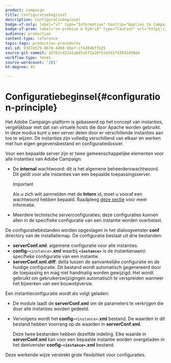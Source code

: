 ```yaml
---
product: campaign
title: Configuratiebeginsel
description: Configuratiebeginsel
badge-v7-only: label="v7" type="Informative" tooltip="Applies to Campaign Classic v7 only"
badge-v7-prem: label="on-premise & hybrid" type="Caution" url="https://experienceleague.adobe.com/docs/campaign-classic/using/installing-campaign-classic/architecture-and-hosting-models/hosting-models-lp/hosting-models.html?lang=en" tooltip="Applies to on-premise and hybrid deployments only"
audience: production
content-type: reference
topic-tags: production-procedures
exl-id: 03d7e579-8678-44b8-bbe7-cf4204bffb25
source-git-commit: a5762cd21a1a6d5a5f3a10f53a5d1f43542d99d4
workflow-type: tm+mt
source-wordcount: '281'
ht-degree: 4%

---
```


# Configuratiebeginsel{#configuration-principle}



Het Adobe Campaign-platform is gebaseerd op het concept van instanties, vergelijkbaar met dat van virtuele hosts die door Apache worden gebruikt. In deze modus kunt u een server delen door er verschillende instanties aan toe te wijzen. De instanties zijn volledig verschillend van elkaar en werken met hun eigen gegevensbestand en configuratiedossier.

Voor een bepaalde server zijn er twee gemeenschappelijke elementen voor alle instanties van Adobe Campaign:

* De **internal** wachtwoord: dit is het algemene beheerderswachtwoord. Dit geldt voor alle instanties van een bepaalde toepassingsserver.

   >[!IMPORTANT]
   >
   >Als u zich wilt aanmelden met de **Intern** id, moet u vooraf een wachtwoord hebben bepaald. Raadpleeg [deze sectie](../../installation/using/configuring-campaign-server.md#internal-identifier) voor meer informatie.

* Meerdere technische serverconfiguraties: deze configuraties kunnen allen in de specifieke configuratie van een instantie worden overbelast.

De configuratiebestanden worden opgeslagen in het dialoogvenster **conf** directory van de installatiemap. De configuratie bestaat uit drie bestanden:

* **serverConf.xml**: algemene configuratie voor alle instanties.
* **config-**`<instance>`**.xml** waarbij **`<instance>`** is de instantienaam): specifieke configuratie van een instantie.
* **serverConf.xml.diff**: delta tussen de aanvankelijke configuratie en de huidige configuratie. Dit bestand wordt automatisch gegenereerd door de toepassing en mag niet handmatig worden gewijzigd. Het wordt gebruikt om gebruikerswijzigingen automatisch te verspreiden wanneer het bijwerken van een bouwstijlversie.

Een instantieconfiguratie wordt als volgt geladen:

* De module laadt de **serverConf.xml** om de parameters te verkrijgen die door alle instanties worden gedeeld.
* Vervolgens wordt het **config-**`<instance>`**.xml** bestand. De waarden in dit bestand hebben voorrang op de waarden in **serverConf.xml**.

   Deze twee bestanden hebben dezelfde indeling. Elke waarde in **serverConf.xml** kan voor een bepaalde instantie worden overgeladen in het deelvenster **config-`<instance>`.xml** bestand.

Deze werkende wijze verstrekt grote flexibiliteit voor configuraties.
